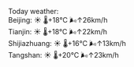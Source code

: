 Today weather:  
Beijing: ☀️   🌡️+18°C 🌬️↑26km/h  
Tianjin: ☀️   🌡️+18°C 🌬️↑22km/h  
Shijiazhuang: ☀️   🌡️+16°C 🌬️↑13km/h  
Tangshan: ☀️   🌡️+20°C 🌬️↑23km/h  
